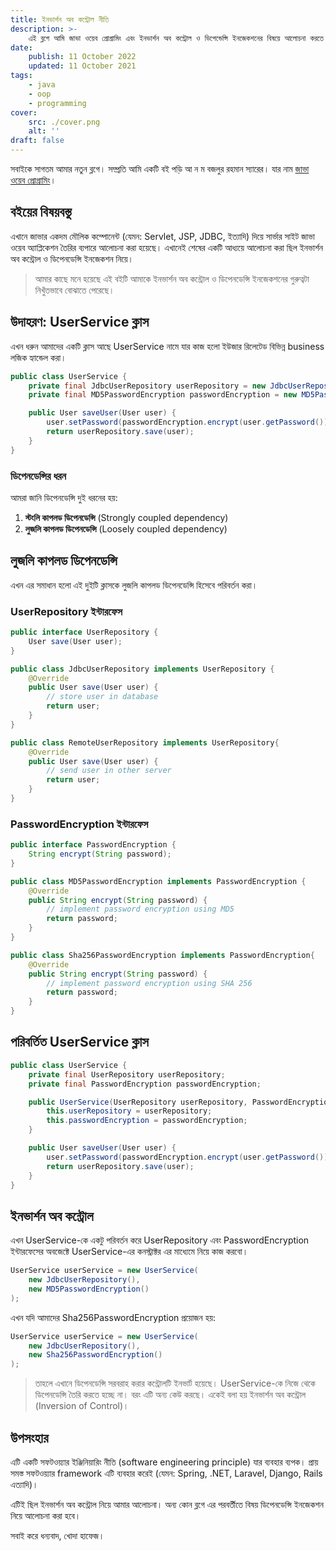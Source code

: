 ```yaml
---
title: ইনভার্শন অব কন্ট্রোল নীতি
description: >-
    এই ব্লগে আমি জাভা ওয়েব প্রোগ্রামিং এবং ইনভার্শন অব কন্ট্রোল ও ডিপেন্ডেন্সি ইনজেকশনের বিষয়ে আলোচনা করতে চলেছি।
date:
    publish: 11 October 2022
    updated: 11 October 2021
tags:
    - java
    - oop
    - programming
cover:
    src: ./cover.png
    alt: ''
draft: false
---
```


সবাইকে সাগতম আমার নতুন ব্লগে। সম্প্রতি আমি একটি বই পড়ি আ ন ম বজলুর রহমান স্যারের। যার নাম [জাভা ওয়েব প্রোগ্রামিং](https://bazlur.com/posts/2020-03-06-%E0%A6%9C%E0%A6%BE%E0%A6%AD%E0%A6%BE-%E0%A6%93%E0%A6%AF%E0%A6%BC%E0%A7%87%E0%A6%AC-%E0%A6%AA%E0%A7%8D%E0%A6%B0%E0%A7%8B%E0%A6%97%E0%A7%8D%E0%A6%B0%E0%A6%BE%E0%A6%AE%E0%A6%BF/)।

## বইয়ের বিষয়বস্তু

এখানে জাভার একদম মৌলিক কম্পোনেন্ট (যেমন: Servlet, JSP, JDBC, ইত্যাদি) দিয়ে সার্ভার সাইট জাভা ওয়েব অ্যাপ্লিকেশন তৈরির ব্যপারে আলোচনা করা হয়েছে। এখানেই শেষের একটি আধ্যয়ে আলোচনা করা ছিল ইনভার্শন অব কন্ট্রোল ও ডিপেনডেন্সি ইনজেকশন নিয়ে।

> আমার কাছে মনে হয়েছে এই বইটি আমাকে ইনভার্শন অব কন্ট্রোল ও ডিপেনডেন্সি ইনজেকশনের গুরুত্বটা নিখুঁতভাবে বোঝাতে পেরেছে।

## উদাহরণ: UserService ক্লাস

এখন ধরুন আমাদের একটি ক্লাস আছে UserService নামে যার কাজ হলো ইউজার রিলেটেড বিভিন্ন business লজিক হ্যান্ডেল করা।

```java
public class UserService {
    private final JdbcUserRepository userRepository = new JdbcUserRepository();
    private final MD5PasswordEncryption passwordEncryption = new MD5PasswordEncryption();

    public User saveUser(User user) {
        user.setPassword(passwordEncryption.encrypt(user.getPassword()));
        return userRepository.save(user);
    }
}
```

### ডিপেনডেন্সির ধরন

আমরা জানি ডিপেনডেন্সি দুই ধরনের হয়:

1. **স্টংলি কাপলড ডিপেনডেন্সি** (Strongly coupled dependency)
2. **লুজলি কাপলড ডিপেনডেন্সি** (Loosely coupled dependency)

## লুজলি কাপলড ডিপেনডেন্সি

এখন এর সমাধান হলো এই দুইটি ক্লাসকে লুজলি কাপলড ডিপেনডেন্সি হিসেবে পরিবর্তন করা।

### UserRepository ইন্টারফেস

```java
public interface UserRepository {
    User save(User user);
}

public class JdbcUserRepository implements UserRepository {
    @Override
    public User save(User user) {
        // store user in database
        return user;
    }
}

public class RemoteUserRepository implements UserRepository{
    @Override
    public User save(User user) {
        // send user in other server
        return user;
    }
}
```

### PasswordEncryption ইন্টারফেস

```java
public interface PasswordEncryption {
    String encrypt(String password);
}

public class MD5PasswordEncryption implements PasswordEncryption {
    @Override
    public String encrypt(String password) {
        // implement password encryption using MD5
        return password;
    }
}

public class Sha256PasswordEncryption implements PasswordEncryption{
    @Override
    public String encrypt(String password) {
        // implement password encryption using SHA 256
        return password;
    }
}
```

## পরিবর্তিত UserService ক্লাস

```java
public class UserService {
    private final UserRepository userRepository;
    private final PasswordEncryption passwordEncryption;

    public UserService(UserRepository userRepository, PasswordEncryption passwordEncryption) {
        this.userRepository = userRepository;
        this.passwordEncryption = passwordEncryption;
    }

    public User saveUser(User user) {
        user.setPassword(passwordEncryption.encrypt(user.getPassword()));
        return userRepository.save(user);
    }
}
```

## ইনভার্শন অব কন্ট্রোল

এখন UserService-কে একটু পরিবর্তন করে UserRepository এবং PasswordEncryption ইন্টারফেসের অবজেক্টে UserService-এর কনস্ট্রাক্টর এর মাধ্যেমে নিয়ে কাজ করবো।

```java
UserService userService = new UserService(
    new JdbcUserRepository(),
    new MD5PasswordEncryption()
);
```

এখন যদি আমাদের Sha256PasswordEncryption প্রয়োজন হয়:

```java
UserService userService = new UserService(
    new JdbcUserRepository(),
    new Sha256PasswordEncryption()
);
```

> তাহলে এখানে ডিপেনডেন্সি সরবরাহ করার কন্ট্রোলটি ইনভার্ট হয়েছে। UserService-কে নিজে থেকে ডিপেনডেন্সি তৈরি করতে হচ্ছে না। বরং এটি অন্য কেউ করছে। একেই বলা হয় ইনভার্শন অব কন্ট্রোল (Inversion of Control)।

## উপসংহার

এটি একটি সফটওয়্যার ইঞ্জিনিয়ারিং নীতি (software engineering principle) যার ব্যবহার ব্যপক। প্রায় সমস্ত সফটওয়্যার framework এটি ব্যবহার করেই (যেমন: Spring, .NET, Laravel, Django, Rails এত্যাদি)।

এটিই ছিল ইনভার্শন অব কন্ট্রোল নিয়ে আমার আলোচনা। অন্য কোন ব্লগে এর পরবর্তীতে বিষয় ডিপেনডেন্সি ইনজেকশন নিয়ে আলোচনা করা হবে।

সবাই করে ধন্যবাদ, খোদা হাফেজ।
